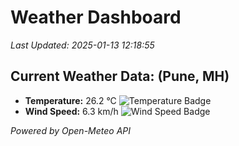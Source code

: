
# Weather Dashboard

_Last Updated: 2025-01-13 12:18:55_

## Current Weather Data: (Pune, MH)
- **Temperature:** 26.2 °C ![Temperature Badge](https://img.shields.io/badge/Temperature-Medium%20Temp-green)
- **Wind Speed:** 6.3 km/h ![Wind Speed Badge](https://img.shields.io/badge/Wind%20Speed-Low%20Wind-blue)

*Powered by Open-Meteo API*
